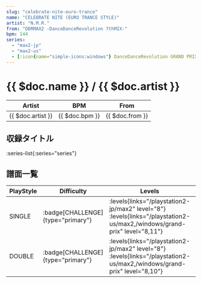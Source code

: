 ```yaml
---
slug: "celebrate-nite-euro-trance"
name: "CELEBRATE NITE (EURO TRANCE STYLE)"
artist: "N.M.R."
from: "DDRMAX2 -DanceDanceRevolution 7thMIX-"
bpm: 144
series:
  - "max2-jp"
  - "max2-us"
  - [:icon{name="simple-icons:windows"} DanceDanceRevolution GRAND PRIX (グランプリプレー)](/windows/grand-prix)
---
```


# {{ $doc.name }} / {{ $doc.artist }}

|Artist|BPM|From|
|------|---|----|
|{{ $doc.artist }}|{{ $doc.bpm }}|{{ $doc.from }}|

## 収録タイトル

:series-list{:series="series"}

## 譜面一覧

|PlayStyle|Difficulty|Levels|Notes|Movie|
|---------|----------|------|-----|-----|
|SINGLE| :badge[CHALLENGE]{type="primary"}|<div class="field is-grouped is-grouped-multiline"> :levels{links="/playstation2-jp/max2" level="8"} :levels{links="/playstation2-us/max2,/windows/grand-prix" level="8,11"}</div>|288/2||
|DOUBLE| :badge[CHALLENGE]{type="primary"}|<div class="field is-grouped is-grouped-multiline"> :levels{links="/playstation2-jp/max2" level="8"} :levels{links="/playstation2-us/max2,/windows/grand-prix" level="8,10"}</div>|288/2||
